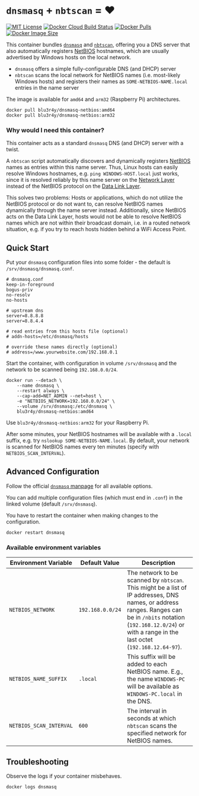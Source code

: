 # `dnsmasq` + `nbtscan` = ❤️

[![MIT License](https://img.shields.io/badge/License-MIT-yellow.svg?style=popout-square)](LICENSE.txt)
[![Docker Cloud Build Status](https://img.shields.io/docker/cloud/build/blu3r4y/dnsmasq-netbios.svg?style=popout-square)](https://hub.docker.com/r/blu3r4y/dnsmasq-netbios)
[![Docker Pulls](https://img.shields.io/docker/pulls/blu3r4y/dnsmasq-netbios.svg?style=popout-square)](https://hub.docker.com/r/blu3r4y/dnsmasq-netbios)
[![Docker Image Size](https://img.shields.io/docker/image-size/blu3r4y/dnsmasq-netbios?style=popout-square)](https://hub.docker.com/r/blu3r4y/dnsmasq-netbios)

This container bundles [`dnsmasq`](http://thekelleys.org.uk/dnsmasq/doc.html) and [`nbtscan`](http://www.unixwiz.net/tools/nbtscan.html), offering you a DNS server that also automatically registers [NetBIOS](https://en.wikipedia.org/wiki/NetBIOS) hostnames, which are usually advertised by Windows hosts on the local network.

- `dnsmasq` offers a simple fully-configurable DNS (and DHCP) server
- `nbtscan` scans the local network for NetBIOS names (i.e. most-likely Windows hosts) and registers their names as `SOME-NETBIOS-NAME.local` entries in the name server

The image is available for `amd64` and `arm32` (Raspberry Pi) architectures.

    docker pull blu3r4y/dnsmasq-netbios:amd64
    docker pull blu3r4y/dnsmasq-netbios:arm32

### Why would I need this container?

This container acts as a standard `dnsmasq` DNS (and DHCP) server with a twist.

A `nbtscan` script automatically discovers and dynamically registers [NetBIOS](https://en.wikipedia.org/wiki/NetBIOS) names as entries within this name server.
Thus, Linux hosts can easily resolve Windows hostnames, e.g. `ping WINDOWS-HOST.local` just works, since it is resolved reliably by this name server on the [Network Layer](https://en.wikipedia.org/wiki/Network_layer) instead of the NetBIOS protocol on the [Data Link Layer](https://en.wikipedia.org/wiki/Data_link_layer).

This solves two problems: Hosts or applications, which do not utilize the NetBIOS protocol or do not want to, can resolve NetBIOS names dynamically through the name server instead. Additionally, since NetBIOS acts on the Data Link Layer, hosts would not be able to resolve NetBIOS names which are not within their broadcast domain, i.e. in a routed network situation, e.g. if you try to reach hosts hidden behind a WiFi Access Point.

## Quick Start

Put your `dnsmasq` configuration files into some folder - the default is `/srv/dnsmasq/dnsmasq.conf`.

    # dnsmasq.conf
    keep-in-foreground
    bogus-priv
    no-resolv
    no-hosts

    # upstream dns
    server=8.8.8.8
    server=8.8.4.4

    # read entries from this hosts file (optional)
    # addn-hosts=/etc/dnsmasq/hosts

    # override these names directly (optional)
    # address=/www.yourwebsite.com/192.168.0.1

Start the container, with configuration in volume `/srv/dnsmasq` and the network to be scanned being `192.168.0.0/24`.

    docker run --detach \
        --name dnsmasq \
        --restart always \
        --cap-add=NET_ADMIN --net=host \
        -e "NETBIOS_NETWORK=192.168.0.0/24" \
        --volume /srv/dnsmasq:/etc/dnsmasq \
        blu3r4y/dnsmasq-netbios:amd64
        
Use `blu3r4y/dnsmasq-netbios:arm32` for your Raspberry Pi.

After some minutes, your NetBIOS hostnames will be available with a `.local` suffix, e.g. try `nslookup SOME-NETBIOS-NAME.local`.
By default, your network is scanned for NetBIOS names every ten minutes (specify with `NETBIOS_SCAN_INTERVAL`).

## Advanced Configuration

Follow the official [`dnsmasq` manpage](http://thekelleys.org.uk/dnsmasq/docs/dnsmasq-man.html) for all available options.

You can add multiple configuration files (which must end in `.conf`) in the linked volume (default `/srv/dnsmasq`).

You have to restart the container when making changes to the configuration.

    docker restart dnsmasq

### Available environment variables

| Environment Variable | Default Value | Description |
|-------------------------|------------------|--------------------------------------------------------------------------------------------------------------------------------------------|
| `NETBIOS_NETWORK` | `192.168.0.0/24` | The network to be scanned by `nbtscan`. This might be a list of IP addresses, DNS names, or address ranges. Ranges can be in `/nbits` notation (`192.168.12.0/24`) or with a range in the last octet (`192.168.12.64-97`). |
| `NETBIOS_NAME_SUFFIX` | `.local` | This suffix will be added to each NetBIOS name. E.g., the name `WINDOWS-PC` will be available as `WINDOWS-PC.local` in the DNS. |
| `NETBIOS_SCAN_INTERVAL` | `600` | The interval in seconds at which `nbtscan` scans the specified network for NetBIOS names. |

## Troubleshooting

Observe the logs if your container misbehaves.

    docker logs dnsmasq
